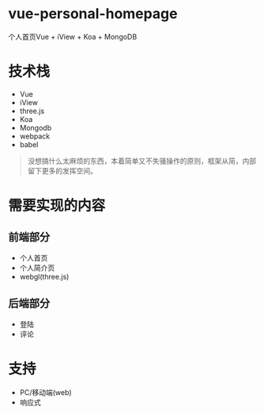 # vue-personal-homepage
个人首页Vue + iView + Koa + MongoDB

# 技术栈
- Vue
- iView
- three.js
- Koa
- Mongodb
- webpack
- babel
  
> 没想搞什么太麻烦的东西，本着简单又不失骚操作的原则，框架从简，内部留下更多的发挥空间。

# 需要实现的内容

## 前端部分
- 个人首页
- 个人简介页
- webgl(three.js)
  
## 后端部分
- 登陆
- 评论

# 支持
- PC/移动端(web)
- 响应式